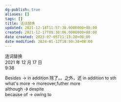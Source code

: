 ```yaml
---
dg-publish: true
aliases: []
tags: []
title: 连词替换
updated: 2021-12-18T11:57:30.0000000+08:00
created: 2021-12-17T09:38:06.0000000+08:00
date created: 2023-07-05T11:13:20+08:00
date modified: 2024-01-12T18:50:30+08:00
---
```


连词替换  
2021 年 12 月 17 日  
9:38

Besides -\> in addition 除了。。之外，还 in addition to sth  
what's more -\> moreover,futher more  
although -》 despite  
because of -\> owing to
